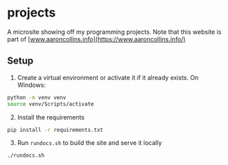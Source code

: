 # projects
A microsite showing off my programming projects. Note that this website is part of [www.aaroncollins.info](https://www.aaroncollins.info/)

## Setup
1. Create a virtual environment or activate it if it already exists. On Windows:
``` bash
python -m venv venv
source venv/Scripts/activate
```
2. Install the requirements
``` bash
pip install -r requirements.txt
```
3. Run `rundocs.sh` to build the site and serve it locally
``` bash
./rundocs.sh
```

